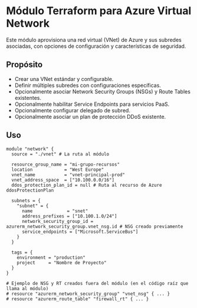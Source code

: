 # Módulo Terraform para Azure Virtual Network

Este módulo aprovisiona una red virtual (VNet) de Azure y sus subredes asociadas, con opciones de configuración y características de seguridad.

## Propósito

* Crear una VNet estándar y configurable.
* Definir múltiples subredes con configuraciones específicas.
* Opcionalmente asociar Network Security Groups (NSGs) y Route Tables existentes.
* Opcionalmente habilitar Service Endpoints para servicios PaaS.
* Opcionalmente configurar delegado de subred.
* Opcionalmente asociar un plan de protección DDoS existente.

## Uso

```hcl
module "network" {
  source = "./vnet" # La ruta al módulo

  resource_group_name = "mi-grupo-recursos"
  location            = "West Europe"
  vnet_name           = "vnet-principal-prod"
  vnet_address_space  = ["10.100.0.0/16"]
  ddos_protection_plan_id = null # Ruta al recurso de Azure ddosProtectionPlan

  subnets = {
    "subnet" = {
      name             = "snet"
      address_prefixes = ["10.100.1.0/24"]
      network_security_group_id = azurerm_network_security_group.vnet_nsg.id # NSG creado previamente
      service_endpoints = ["Microsoft.ServiceBus"]
    }
  }

  tags = {
    environment = "production"
    project     = "Nombre de Proyecto"
  }
}

# Ejemplo de NSG y RT creados fuera del módulo (en el código raíz que llama al módulo)
# resource "azurerm_network_security_group" "vnet_nsg" { ... }
# resource "azurerm_route_table" "firewall_rt" { ... }

```
